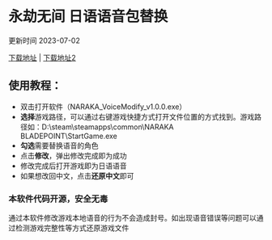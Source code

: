 # 永劫无间 日语语音包替换

更新时间 2023-07-02


[下载地址](https://github.com/Rirock/yjwujian/releases/download/game/NARAKA_VoiceModify_v1.0.0.exe) | [下载地址2](https://wwr.lanzouh.com/iWnmM112ht7i)


## 使用教程：
* 双击打开软件（NARAKA_VoiceModify_v1.0.0.exe）
* **选择**游戏路径，可以通过右键游戏快捷方式打开文件位置的方式找到。游戏路径如：D:\steam\steamapps\common\NARAKA BLADEPOINT\StartGame.exe
* **勾选**需要替换语音的角色
* 点击**修改**，弹出修改完成即为成功
* 修改完成后打开游戏即为日语语音
* 如果想改回中文，点击**还原中文**即可


### 本软件代码开源，安全无毒

通过本软件修改游戏本地语音的行为不会造成封号。如出现语音错误等问题可以通过检测游戏完整性等方式还原游戏文件
